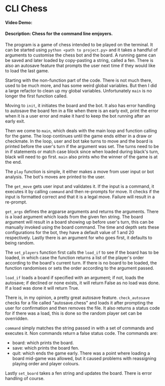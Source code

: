 # CLI Chess
#### Video Demo:  <URL HERE>
#### Description: Chess for the command line emjoyers.

The program is a game of chess intended to be played on the terminal. It can be started using `python <path to project.py>` and it takes a handful of arguments to customise the chess bot and the board. A running game can be saved and later loaded by copy-pasting a string, called a fen. There is also an autosave feature that prompts the user next time if they would like to load the last game.

Starting with the non-function part of the code. There is not much there, used to be much more, and has some weird global variables. But then I did a large refactor to clean up my global variables. Unfortunately `main` is no longer the first function called.

Moving to `init`, it initiates the board and the bot. It also has error handling to autosave the board fen in a file when there is an early exit, print the error when it is a user error and make it hard to keep the bot running after an early exit.

Then we come to `main`, which deals with the main loop and function calling for the game. The loop continues until the game ends either in a draw or checkmate. In the loop, user and bot take turns to move and the board is printed before the user's turn if the argument was set. The turns need to be in if statements or match case block since when loaded during black's turn, black will need to go first. `main` also prints who the winner of the game is at the end.

The `play` function is simple, it either makes a move from user input or bot analysis. The bot's moves are printed to the user.

The `get_move` gets user input and validates it. If the input is a command, it executes it by calling `command` and then re-prompts for move. It checks if the input is formatted correct and that it is a legal move. Failure will result in a re-prompt.

`get_args` defines the argparse arguments and returns the arguments. There is a load argument which loads from the given fen string. The board argument will result in a board showing up before user's turn, this can be manually invoked using the board command. The time and depth sets these configurations for the bot, they have a default value of 1 and 20 respectively. Lastly there is an argument for who goes first, it defaults to being random.

The `set_players` function first calls the `load_if` to see if the board has to be loaded, in which case the function returns a list of the player's order according to the board's current turn. If there is no board to be loaded, the function randomises or sets the order according to the argument passed. 

`load_if` loads a board if specified with an argument; if not, loads the autosave; if declined or none exists, it will return False as no load was done. If a load was done it will return True.

There is, in my opinion, a pretty great autosave feature. `check_autosave` checks for a file called "autosave.chess" and loads it after prompting the user for confirmation and then removes the file. It also returns a status code for if there was a load, this is done so the random player set can be overridden.

`command` simply matches the string passed in with a set of commands and executes it. Non commands return a false status code. The commands are:
- board: which prints the board.
- save: which prints the board fen.
- quit: which ends the game early.
There was a point where loading a board mid-game was allowed, but it caused problems with reassigning playing order and player colours.

Lastly `set_board` takes a fen string and updates the board. There is error handling of course.
